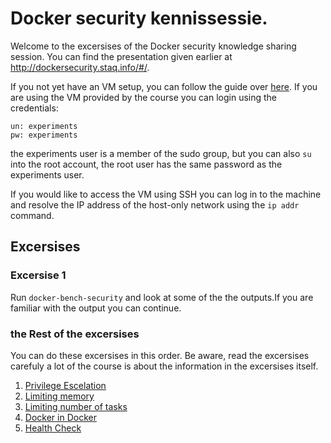 # Docker security kennissessie.

Welcome to the excersises of the Docker security knowledge sharing session. You can find the presentation given earlier at http://dockersecurity.staq.info/#/. 

If you not yet have an VM setup, you can follow the guide over [here](./VM.md). If you are using the VM provided by the course you can login using the credentials: 

```
un: experiments
pw: experiments
```

the experiments user is a member of the sudo group, but you can also `su` into the root account, the root user has the same password as the experiments user. 

If you would like to access the VM using SSH you can log in to the machine and resolve the IP address of the host-only network using the `ip addr` command. 

## Excersises

### Excersise 1
Run `docker-bench-security` and look at some of the the outputs.If you are familiar with the output you can continue. 

### the Rest of the excersises
You can do these excersises in this order. Be aware, read the excersises carefuly a lot of the course is about the information in the excersises itself. 

1. [Privilege Escelation](./PrivilegeEscalation.md) 
2. [Limiting memory ](./OOM.md) 
3. [Limiting number of tasks ](./ForkBomb.md) 
4. [Docker in Docker](./docker-in-docker.md) 
5. [Health Check](./health-check.md) 
